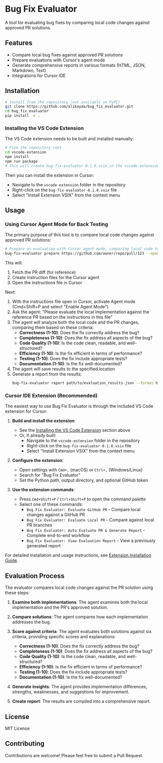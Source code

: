 # Bug Fix Evaluator

A tool for evaluating bug fixes by comparing local code changes against approved PR solutions.

## Features

- Compare local bug fixes against approved PR solutions
- Prepare evaluations with Cursor's agent mode
- Generate comprehensive reports in various formats (HTML, JSON, Markdown, Text)
- Integrations for Cursor IDE

## Installation

```bash
# Install from the repository (not available on PyPI)
git clone https://github.com/alikayaa/bug_fix_evaluator.git
cd bug_fix_evaluator
pip install -e .
```

### Installing the VS Code Extension

The VS Code extension needs to be built and installed manually:

```bash
# From the repository root
cd vscode-extension
npm install
npm run package
# This will create bug-fix-evaluator-0.1.0.vsix in the vscode-extension folder
```

Then you can install the extension in Cursor:
- Navigate to the `vscode-extension` folder in the repository
- Right-click on the `bug-fix-evaluator-0.1.0.vsix` file
- Select "Install Extension VSIX" from the context menu

## Usage

### Using Cursor Agent Mode for Back Testing

The primary purpose of this tool is to compare local code changes against approved PR solutions:

```bash
# Prepare an evaluation with Cursor agent mode, comparing local code to PR
bug-fix-evaluator prepare https://github.com/owner/repo/pull/123 --open-cursor --no-cleanup
```

This will:
1. Fetch the PR diff (for reference)
2. Create instruction files for the Cursor agent
3. Open the instructions file in Cursor

Next:
1. With the instructions file open in Cursor, activate Agent mode (Cmd+Shift+P and select "Enable Agent Mode")
2. Ask the agent: "Please evaluate the local implementation against the reference PR based on the instructions in this file"
3. The agent will analyze both the local code and the PR changes, comparing them based on these criteria:
   - **Correctness (1-10)**: Does the fix correctly address the bug?
   - **Completeness (1-10)**: Does the fix address all aspects of the bug?
   - **Code Quality (1-10)**: Is the code clean, readable, and well-structured?
   - **Efficiency (1-10)**: Is the fix efficient in terms of performance?
   - **Testing (1-10)**: Does the fix include appropriate tests?
   - **Documentation (1-10)**: Is the fix well-documented?
4. The agent will save results to the specified location
5. Generate a report from the results:
   ```bash
   bug-fix-evaluator report path/to/evaluation_results.json --format html --open
   ```

### Cursor IDE Extension (Recommended)

The easiest way to use Bug Fix Evaluator is through the included VS Code extension for Cursor:

1. **Build and install the extension**:
   - See the [Installing the VS Code Extension](#installing-the-vs-code-extension) section above
   - Or, if already built:
     - Navigate to the `vscode-extension` folder in the repository
     - Right-click on the `bug-fix-evaluator-0.1.0.vsix` file
     - Select "Install Extension VSIX" from the context menu

2. **Configure the extension**:
   - Open settings with `Cmd+,` (macOS) or `Ctrl+,` (Windows/Linux)
   - Search for "Bug Fix Evaluator"
   - Set the Python path, output directory, and optional GitHub token

3. **Use the extension commands**:
   - Press `Cmd+Shift+P` / `Ctrl+Shift+P` to open the command palette
   - Select one of these commands:
     - `Bug Fix Evaluator: Evaluate GitHub PR` - Compare local changes against a GitHub PR
     - `Bug Fix Evaluator: Evaluate Local PR` - Compare against local PR branches
     - `Bug Fix Evaluator: Auto Evaluate PR & Generate Report` - Complete end-to-end workflow
     - `Bug Fix Evaluator: View Evaluation Report` - View a previously generated report

For detailed installation and usage instructions, see [Extension Installation Guide](docs/extension_installation.md).

## Evaluation Process

The evaluator compares local code changes against the PR solution using these steps:

1. **Examine both implementations**: The agent examines both the local implementation and the PR's approved solution.

2. **Compare solutions**: The agent compares how each implementation addresses the bug.

3. **Score against criteria**: The agent evaluates both solutions against six criteria, providing specific scores and explanations:
   - **Correctness (1-10)**: Does the fix correctly address the bug?
   - **Completeness (1-10)**: Does the fix address all aspects of the bug?
   - **Code Quality (1-10)**: Is the code clean, readable, and well-structured?
   - **Efficiency (1-10)**: Is the fix efficient in terms of performance?
   - **Testing (1-10)**: Does the fix include appropriate tests?
   - **Documentation (1-10)**: Is the fix well-documented?

4. **Generate insights**: The agent provides implementation differences, strengths, weaknesses, and suggestions for improvement.

5. **Create report**: The results are compiled into a comprehensive report.

## License

MIT License

## Contributing

Contributions are welcome! Please feel free to submit a Pull Request.
